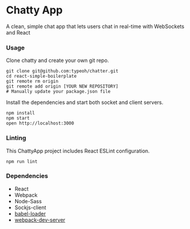 Chatty App
=====================

A clean, simple chat app that lets users chat in real-time with WebSockets and React

### Usage

Clone chatty and create your own git repo.

```
git clone git@github.com:typeoh/chatter.git
cd react-simple-boilerplate
git remote rm origin
git remote add origin [YOUR NEW REPOSITORY]
# Manually update your package.json file
```

Install the dependencies and start both socket and client servers.

```
npm install
npm start
open http://localhost:3000
```

### Linting

This ChattyApp project includes React ESLint configuration.

```
npm run lint
```

### Dependencies

* React
* Webpack
* Node-Sass
* Sockjs-client
* [babel-loader](https://github.com/babel/babel-loader)
* [webpack-dev-server](https://github.com/webpack/webpack-dev-server)